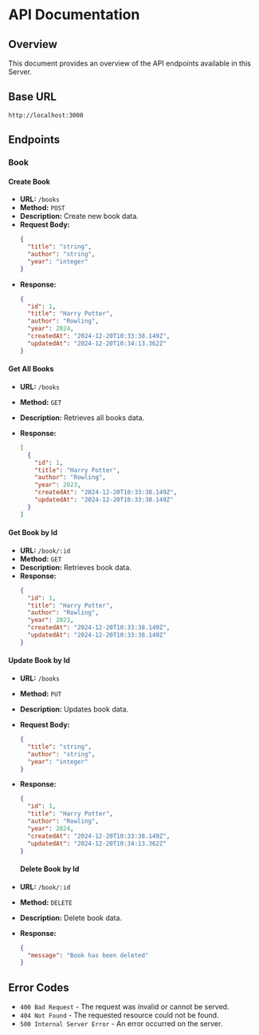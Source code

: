 # API Documentation

## Overview

This document provides an overview of the API endpoints available in this Server.

## Base URL

```
http://localhost:3000
```

## Endpoints

### Book

#### Create Book

- **URL:** `/books`
- **Method:** `POST`
- **Description:** Create new book data.
- **Request Body:**
  ```json
  {
    "title": "string",
    "author": "string",
    "year": "integer"
  }
  ```
- **Response:**
  ```json
  {
    "id": 1,
    "title": "Harry Potter",
    "author": "Rowling",
    "year": 2024,
    "createdAt": "2024-12-20T10:33:38.149Z",
    "updatedAt": "2024-12-20T10:34:13.362Z"
  }
  ```

#### Get All Books

- **URL:** `/books`
- **Method:** `GET`
- **Description:** Retrieves all books data.
- **Response:**

  ```json
  [
    {
      "id": 1,
      "title": "Harry Potter",
      "author": "Rowling",
      "year": 2023,
      "createdAt": "2024-12-20T10:33:38.149Z",
      "updatedAt": "2024-12-20T10:33:38.149Z"
    }
  ]
  ```

#### Get Book by Id

- **URL:** `/book/:id`
- **Method:** `GET`
- **Description:** Retrieves book data.
- **Response:**
  ```json
  {
    "id": 1,
    "title": "Harry Potter",
    "author": "Rowling",
    "year": 2023,
    "createdAt": "2024-12-20T10:33:38.149Z",
    "updatedAt": "2024-12-20T10:33:38.149Z"
  }
  ```

#### Update Book by Id

- **URL:** `/books`
- **Method:** `PUT`
- **Description:** Updates book data.
- **Request Body:**
  ```json
  {
    "title": "string",
    "author": "string",
    "year": "integer"
  }
  ```
- **Response:**

  ```json
  {
    "id": 1,
    "title": "Harry Potter",
    "author": "Rowling",
    "year": 2024,
    "createdAt": "2024-12-20T10:33:38.149Z",
    "updatedAt": "2024-12-20T10:34:13.362Z"
  }
  ```

  #### Delete Book by Id

- **URL:** `/book/:id`
- **Method:** `DELETE`
- **Description:** Delete book data.
- **Response:**
  ```json
  {
    "message": "Book has been deleted"
  }
  ```

## Error Codes

- `400 Bad Request` - The request was invalid or cannot be served.
- `404 Not Found` - The requested resource could not be found.
- `500 Internal Server Error` - An error occurred on the server.
